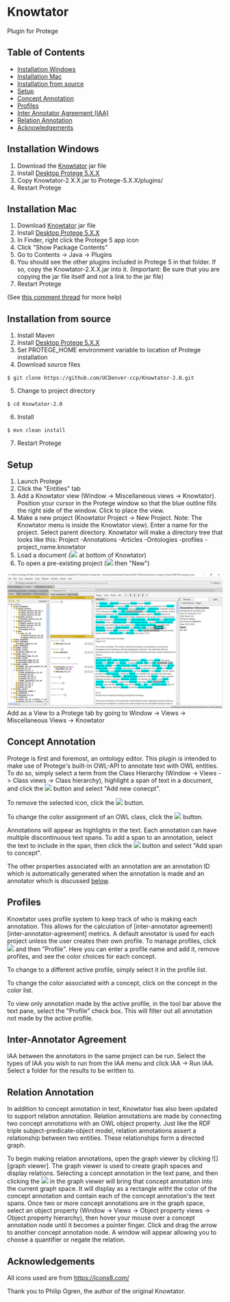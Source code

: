 # Knowtator
Plugin for Protege


## Table of Contents
- [Installation Windows](#installation-windows)
- [Installation Mac](#installation-mac)
- [Installation from source](#installation-from-source)
- [Setup](#setup)
- [Concept Annotation](#concept-annotation)
- [Profiles](#profiles)
- [Inter Annotator Agreement (IAA)](#inter-annotator-agreement)
- [Relation Annotation](#relation-annotation)
- [Acknowledgements](#acknowledgements)


## Installation Windows
1. Download the [Knowtator][knowtator link] jar file
2. Install [Desktop Protege 5.X.X][protege link]
3. Copy Knowtator-2.X.X.jar to Protege-5.X.X/plugins/
4. Restart Protege


## Installation Mac
1. Download [Knowtator][knowtator link] jar file
2. Install [Desktop Protege 5.X.X][protege link]
3. In Finder, right click the Protege 5 app icon
4. Click "Show Package Contents"
5. Go to Contents -> Java -> Plugins
6. You should see the other plugins included in Protege 5 in that folder. If so, copy the Knowtator-2.X.X.jar into it. (Important: Be sure that you are copying the jar file itself and not a link to the jar file)
7. Restart Protege


(See [this comment thread][mac osx plugin installation comment thread] for more help) 


## Installation from source
1. Install Maven
2. Install [Desktop Protege 5.X.X][protege link]
3. Set PROTEGE_HOME environment variable to location of Protege installation
4. Download source files
```console
$ git clone https://github.com/UCDenver-ccp/Knowtator-2.0.git
```
5. Change to project directory
```console
$ cd Knowtator-2.0
```
6. Install
```console
$ mvn clean install
```
7. Restart Protege


## Setup
1. Launch Protege
2. Click the "Entities" tab
3. Add a Knowtator view (Window -> Miscellaneous views -> Knowtator). Position your cursor in the Protege window so that the blue outline fills the right side of the window. Click to place the view.
4. Make a new project (Knowtator Project -> New Project. Note: The Knowtator menu is inside the Knowtator view). Enter a name for the project. Select parent directory. Knowtator will make
a directory tree that looks like this:
Project
-Annotations
-Articles
-Ontologies
-profiles
-project_name.knowtator
5. Load a document (![][plus] at bottom of Knowtator)
7. To open a pre-existing project (![][menu] then "New")

![After installation][installation image]
Add as a View to a Protege tab by going to Window -> Views -> Miscellaneous Views -> Knowtator

## Concept Annotation


Protege is first and foremost, an ontology editor. This plugin is intended to make use of Protege's built-in OWL-API to annotate text with OWL entities. To do so, simply select a term from the Class Hierarchy (Window -> Views -> Class views -> Class hierarchy), highlight a span of text in a document, and click the ![][plus] button and select "Add new conecpt". 

To remove the selected icon, click the ![][remove] button.

To change the color assignment of an OWL class, click the ![][change color] button.

Annotations will appear as highlights in the text. Each annotation can have multiple discontinuous text spans. To add a span to an annotation, select the text to include in the span, then click the ![][plus] button and select "Add span to concept".

The other properties associated with an annotation are an annotation ID which is automatically generated when the annotation is made and an annotator which is discussed [below](#Profiles).

## Profiles

Knowtator uses profile system to keep track of who is making each annotation. This allows for the calculation of [inter-annotator agreement)[inter-annotator-agreement] metrics. A default annotator is used for each project unless the user creates their own profile. To manage profiles, click ![][menu] and then "Profile". Here you can enter a profile name and add it, remove profiles, and see the color choices for each concept.

To change to a different active profile, simply select it in the profile list.

To change the color associated with a concept, click on the concept in the color list.

To view only annotation made by the active profile, in the tool bar above the text pane, select the "Profile" check box. This will filter out all annotation not made by the active profile.

## Inter-Annotator Agreement

IAA between the annotators in the same project can be run. Select the types of IAA you wish to run from the IAA menu and click IAA -> Run IAA. Select a folder for the results to be written to.


## Relation Annotation

In addition to concept annotation in text, Knowtator has also been updated to support relation annotation. Relation annotations are made by connecting two concept annotations with an OWL object property. Just like the RDF triple subject-predicate-object model, relation annotations assert a relationship between two entities. These relationships form a directed graph.

To begin making relation annotations, open the graph viewer by clicking ![][graph viewer]. The graph viewer is used to create graph spaces and display relations. Selecting a concept annotation in the text pane, and then clicking the ![][plus] in the graph viewer will bring that concept annotation into the current graph space. It will display as a rectangle witht the color of the concept annotation and contain each of the concept annotation's the text spans. Once two or more concept annotations are in the graph space, select an object property (Window -> Views -> Object property views -> Object property hierarchy), then hover your mouse over a concept annotation node until it becomes a pointer finger. Click and drag the arrow to another concept annotation node. A window will appear allowing you to choose a quantifier or negate the relation.


## Acknowledgements

All icons used are from https://icons8.com/

Thank you to Philip Ogren, the author of the original Knowtator.

[knowtator link]:https://github.com/UCDenver-ccp/Knowtator-2.0/releases/latest
[protege link]:http://protege.stanford.edu/products.php#desktop-protege
[installation image]:installation_image.PNG
[ontology example]:http://purl.obolibrary.org/obo/go/go-basic.obo
[mac osx plugin installation comment thread]:http://protege-project.136.n4.nabble.com/Installing-Plugins-on-Protege-5-MacOSX-td4665874.html
[sample files location]:https://github.com/tuh8888/Knowtator-2.0/tree/master/src/test/resources
[plus]:src/main/resources/icon/icons8-plus-24.png
[menu]:src/main/resources/icon/icons8-menu-24.png
[remove]:src/main/resources/icon/icons8-delete-24.png
[change color]:src/main/resources/icon/icons8-color-dropper-filled-50.png
[change color]:src/main/resources/icon/icons8-tree-structure-32.png


<!--stackedit_data:
eyJoaXN0b3J5IjpbMTE5NTc3MTE5M119
-->
